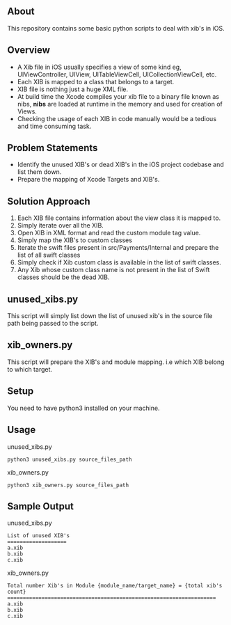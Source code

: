 ## About
This repository contains some basic python scripts to deal with xib's in iOS.

## Overview
- A Xib file in iOS usually specifies a view of some kind eg, UIViewController, UIView, UITableViewCell, UICollectionViewCell, etc.
- Each XIB is mapped to a class that belongs to a target.
- XIB file is nothing just a huge XML file.
- At build time the Xcode compiles your xib file to a binary file known as nibs, **nibs** are loaded at runtime in the memory and used for creation of Views.
- Checking the usage of each XIB in code manually would be a tedious and time consuming task.

## Problem Statements
- Identify the unused XIB's or dead XIB's in the iOS project codebase and list them down.
- Prepare the mapping of Xcode Targets and XIB's. 

## Solution Approach
<ol type=1>
  <li>Each XIB file contains information about the view class it is mapped to.</li>
  <li>Simply iterate over all the XIB.</li>
  <li>Open XIB in XML format and read the custom module tag value.</li>
  <li>Simply map the XIB's to custom classes</li>
  <li>Iterate the swift files present in src/Payments/Internal and prepare the list of all swift classes</li>
  <li>Simply check if Xib custom class is available in the list of swift classes.</li>
  <li>Any Xib whose custom class name is not present in the list of Swift classes should be the dead XIB.</li>
</ol>

## unused_xibs.py
This script will simply list down the list of unused xib's in the source file path being passed to the script. 

## xib_owners.py
This script will prepare the XIB's and module mapping. i.e which XIB belong to which target.

## Setup
You need to have python3 installed on your machine.

## Usage
unused_xibs.py
```
python3 unused_xibs.py source_files_path
```

xib_owners.py
```
python3 xib_owners.py source_files_path
```

## Sample Output
unused_xibs.py
```
List of unused XIB's
===================
a.xib
b.xib
c.xib
```
xib_owners.py
```
Total number Xib's in Module {module_name/target_name} = {total xib's count}
===================================================================
a.xib
b.xib
c.xib
```
